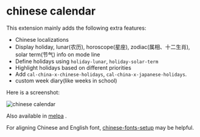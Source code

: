 chinese calendar
================

This extension mainly adds the following extra features:
  - Chinese localizations
  - Display holiday, lunar(农历), horoscope(星座), zodiac(属相、十二生肖), solar term(节气) info on mode line
  - Define holidays using `holiday-lunar`, `holiday-solar-term`
  - Highlight holidays based on different priorities
  - Add `cal-china-x-chinese-holidays`, `cal-china-x-japanese-holidays`.
  - custom week diary(like weeks in school)

Here is a screenshot:

![chinese calendar](/../screenshot/cal-china-x.png?raw=true "")

Also available in [melpa](http://melpa.org) .

For aligning Chinese and English font, [chinese-fonts-setup](https://github.com/tumashu/chinese-fonts-setup) may be helpful.
